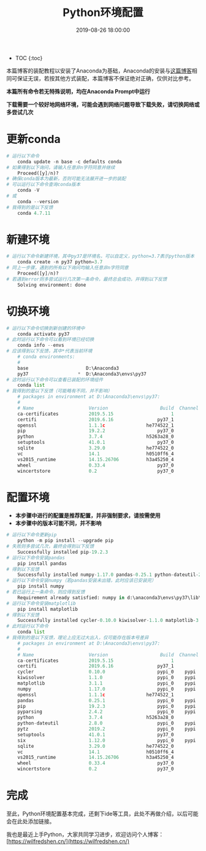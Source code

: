 ﻿---
layout: post
title: Python环境配置
date: 2019-08-26 18:00:00
tags: Environment Python
categories: install-Python
excerpt: Why not have a try?
---

* TOC
{:toc}

本篇博客的装配教程以安装了Anaconda为基础，Anaconda的安装与[这篇博客](https://wilfredshen.cn/blog/2019/08/26/Install-Anaconda/)相同可保证无误，若按其他方式装配，本篇博客不保证绝对正确，仅供对比参考。

**本篇所有命令若无特殊说明，均在Anaconda Prompt中运行**

**下载需要一个较好地网络环境，可能会遇到网络问题导致下载失败，请切换网络或多尝试几次**

# 更新conda

```python
# 运行以下命令
	conda update -n base -c defaults conda
# 如果得到以下询问，请输入任意非n字符同意并继续
	Proceed([y]/n)?
# 确保conda版本为最新，否则可能无法展开进一步的装配
# 可以运行以下命令查询conda版本
	conda -V
# 或
	conda --version
# 我得到的是以下反馈
	conda 4.7.11
```

# 新建环境

```python
# 运行以下命令新建环境，其中py37是环境名，可以自定义，python=3.7表示python版本
	conda create -n py37 python=3.7
# 同上一步骤，遇到的所有以下询问均输入任意非n字符同意
	Proceed([y]/n)?
# 若遇到error则多尝试运行几次第一条命令，最终总会成功，并得到以下反馈
	Solving environment: done
```

# 切换环境

```python
# 运行以下命令切换到新创建的环境中
	conda activate py37
# 此时运行以下命令可以看到环境已经切换
	conda info --envs
# 应该得到以下反馈，其中*代表当前环境
	# conda environments:
	#
	base                     D:\Anaconda3
	py37                  *  D:\Anaconda3\envs\py37
# 这时运行以下命令可以查看已装配的环境组件
	conda list
# 我得到的是以下反馈（可能略有不同，并不影响）
	# packages in environment at D:\Anaconda3\envs\py37:
	#
	# Name                    Version                   Build  Channel
	ca-certificates           2019.5.15                     1
	certifi                   2019.6.16                py37_1
	openssl                   1.1.1c               he774522_1
	pip                       19.2.2                   py37_0
	python                    3.7.4                h5263a28_0
	setuptools                41.0.1                   py37_0
	sqlite                    3.29.0               he774522_0
	vc                        14.1                 h0510ff6_4
	vs2015_runtime            14.15.26706          h3a45250_4
	wheel                     0.33.4                   py37_0
	wincertstore              0.2                      py37_0
```

# 配置环境

- **本步骤中进行的配置是推荐配置，并非强制要求，请按需使用**
-  **本步骤中的版本可能不同，并不影响**

```python
# 运行以下命令更新pip
	python -m pip install --upgrade pip
# 失败则多尝试几次，最终会得到以下反馈
	Successfully installed pip-19.2.3
# 运行以下命令安装pandas
	pip install pandas
# 得到以下反馈
	Successfully installed numpy-1.17.0 pandas-0.25.1 python-dateutil-2.8.0 pytz-2019.2 six-1.12.0
# 运行以下命令安装numpy（若pandas安装未出错，此时应该已安装完）
	pip install numpy
# 若已运行上一条命令，则应得到反馈
	Requirement already satisfied: numpy in d:\anaconda3\envs\py37\lib\site-packages (1.17.0)
# 运行以下命令安装matplotlib
	pip install matplotlib
# 得到以下反馈
	Successfully installed cycler-0.10.0 kiwisolver-1.1.0 matplotlib-3.1.1 pyparsing-2.4.2
# 此时运行以下命令
	conda list
# 我得到的是以下反馈，理论上应无过大出入，仅可能存在版本号差异
	# packages in environment at D:\Anaconda3\envs\py37:
	#
	# Name                    Version                   Build  Channel
	ca-certificates           2019.5.15                     1
	certifi                   2019.6.16                py37_1
	cycler                    0.10.0                   pypi_0    pypi
	kiwisolver                1.1.0                    pypi_0    pypi
	matplotlib                3.1.1                    pypi_0    pypi
	numpy                     1.17.0                   pypi_0    pypi
	openssl                   1.1.1c               he774522_1
	pandas                    0.25.1                   pypi_0    pypi
	pip                       19.2.3                   pypi_0    pypi
	pyparsing                 2.4.2                    pypi_0    pypi
	python                    3.7.4                h5263a28_0
	python-dateutil           2.8.0                    pypi_0    pypi
	pytz                      2019.2                   pypi_0    pypi
	setuptools                41.0.1                   py37_0
	six                       1.12.0                   pypi_0    pypi
	sqlite                    3.29.0               he774522_0
	vc                        14.1                 h0510ff6_4
	vs2015_runtime            14.15.26706          h3a45250_4
	wheel                     0.33.4                   py37_0
	wincertstore              0.2                      py37_0
```

# 完成

至此，Python环境配置基本完成，还剩下ide等工具，此处不再做介绍，以后可能会在此处添加链接。

我也是最近上手Python，大家共同学习进步，欢迎访问个人博客：[https://wilfredshen.cn/](https://wilfredshen.cn/)

